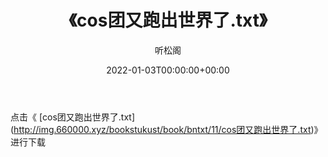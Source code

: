 ﻿---
title:  《cos团又跑出世界了.txt》
date:   2022-01-03T00:00:00+00:00
author: 听松阁
layout: post
permalink: /cos团又跑出世界了/
categories: 小说
tags: [小说]
---

点击《 [cos团又跑出世界了.txt](<a href="http://img.660000.xyz/bookstukust/book/bntxt/11/cos" target=_blank>http://img.660000.xyz/bookstukust/book/bntxt/11/cos团又跑出世界了.txt)》进行下载
